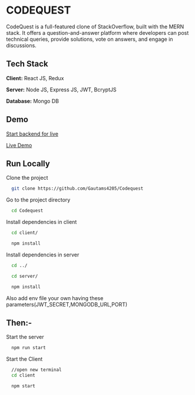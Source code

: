 # CODEQUEST

CodeQuest is a full-featured clone of StackOverflow,
built with the MERN stack. It offers a question-and-answer platform where developers can post technical queries, provide solutions, vote on answers, and engage in discussions.
## Tech Stack

**Client:** React JS, Redux

**Server:** Node JS, Express JS, JWT, BcryptJS

**Database:** Mongo DB

## Demo

[Start backend for live ](https://codequest-x30q.onrender.com)

[Live Demo](https://codequest-sigma.vercel.app/)

## Run Locally
Clone the project

```bash
  git clone https://github.com/Gautams4205/Codequest
```

Go to the project directory

```bash
  cd Codequest
```

Install dependencies in client

```bash
  cd client/
```
```bash
  npm install
```

Install dependencies in server

```bash
  cd ../
```
```bash
  cd server/
```
```bash
  npm install
```

Also add env file your own having these parameters(JWT_SECRET,MONGODB_URL,PORT)

## Then:-

Start the server 

```bash
  npm run start
```

Start the Client

```bash
  //open new terminal
  cd client
```

```bash
  npm start
```
